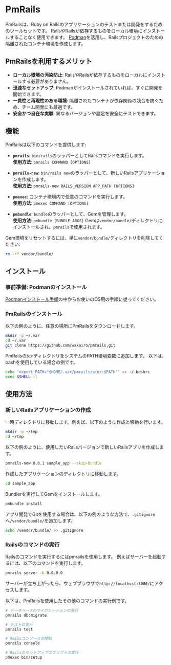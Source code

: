 # PmRails

PmRailsは、Ruby on Railsのアプリケーションのテストまたは開発をするためのツールセットです。
RailsやRailsが依存するものをローカル環境にインストールすることなく使用できます。
[Podman](https://docs.podman.io/en/latest/)を活用し、Railsプロジェクトのための隔離されたコンテナ環境を作成します。

## PmRailsを利用するメリット

- **ローカル環境の汚染防止**: RailsやRailsが依存するものをローカルにインストールする必要がありません。
- **迅速なセットアップ**: Podmanがインストールされていれば、すぐに開発を開始できます。
- **一貫性と再現性のある環境**: 隔離されたコンテナが依存関係の競合を防ぐため、チーム開発にも最適です。
- **安全かつ自在な実験**: 異なるバージョンや設定を安全にテストできます。

## 機能

PmRailsは以下のコマンドを提供します:

- **`pmrails`**: `bin/rails`のラッパーとしてRailsコマンドを実行します。\
  **使用方法**: `pmrails COMMAND [OPTIONS]`

- **`pmrails-new`**: `bin/rails new`のラッパーとして、新しいRailsアプリケーションを作成します。\
  **使用方法**: `pmrails-new RAILS_VERSION APP_PATH [OPTIONS]`

- **`pmexec`**: コンテナ環境内で任意のコマンドを実行します。\
  **使用方法**: `pmexec COMMAND [OPTIONS]`

- **`pmbundle`**: `bundle`のラッパーとして、Gemを管理します。\
  **使用方法**: `pmbundle [BUNDLE_ARGS]`
  Gemは`vendor/bundle/`ディレクトリにインストールされ、`pmrails`で使用されます。

Gem環境をリセットするには、単に`vendor/bundle/`ディレクトリを削除してください:


```sh
rm -rf vendor/bundle/
```

## インストール

### 事前準備: Podmanのインストール

[Podmanインストール手順](https://podman.io/docs/installation)の中からお使いのOS用の手順に従ってください。

### PmRailsのインストール

以下の例のように、任意の場所にPmRailsをダウンロードします。

```sh
mkdir -p ~/.var
cd ~/.var
git clone https://github.com/wakairo/pmrails.git
```

 PmRailsの`bin`ディレクトリをシステムのPATH環境変数に追加します。
 以下は、bashを使用している場合の例です。

 ```sh
 echo 'export PATH="$HOME/.var/pmrails/bin/:$PATH"' >> ~/.bashrc
 exec $SHELL -l
 ```


## 使用方法

### 新しいRailsアプリケーションの作成

一時ディレクトリに移動します。例えば、以下のように作成と移動を行います。

```sh
mkdir -p ~/tmp
cd ~/tmp
```

以下の例のように、使用したいRailsバージョンで新しいRailsアプリを作成します。

```sh
pmrails-new 8.0.1 sample_app --skip-bundle
```

作成したアプリケーションのディレクトリに移動します。

```sh
cd sample_app
```

Bundlerを実行してGemをインストールします。

```sh
pmbundle install
```

アプリ開発でGitを使用する場合は、以下の例のような方法で、`.gitignore`へ`/vendor/bundle/`を追加します。

```sh
echo /vendor/bundle/ >> .gitignore
```

### Railsのコマンドの実行

Railsのコマンドを実行するにはpmrailsを使用します。
例えばサーバーを起動するには、以下のコマンドを実行します。

```sh
pmrails server -b 0.0.0.0
```

サーバーが立ち上がったら、ウェブブラウザで`http://localhost:3000/`にアクセスします。

以下は、PmRailsを使用したその他のコマンドの実行例です。

```sh
# データベースのマイグレーションの実行
pmrails db:migrate

# テストの実行
pmrails test

# Railsコンソールの開始
pmrails console

# Railsのセットアップスクリプトの実行
pmexec bin/setup
```
